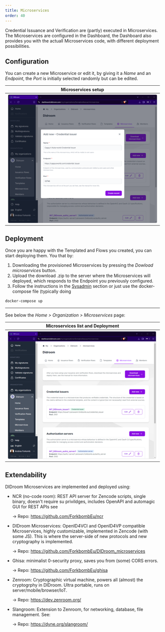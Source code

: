 ```yaml
---
title: Microservices
order: 40
---
```


Credential Issuance and Verification are (partly) executed in Microservices. The Microservices are configured in the Dashboard, the Dashboard also provides you with the actuall Microservices code, with different deployment possibilities.  


## Configuration

You can create a new Microservice or edit it, by giving it a *Name* and an *Endpoint*, the *Port* is initially selected randomly but can be edited. 

| Microservices setup  |  
|--|
| <img src="../images/dashboard/microservices-setup.png" alt="microservices-setup" width="1000"/> |  

## Deployment

Once you are happy with the Templated and Flows you created, you can start deploying them. You that by: 

1. Downloading the provisioned Microservices by pressing the *Dowload microservices* button. 
1. Upload the download .zip to the server where the Microservices will deployed, which responds to the Endpoint you previously configured.
1. Follow the instructions in the [Sysadmin](../Sysadmin/deploy_microservices.html) section or just use the docker-compose file (typically doing 

```bash
docker-compose up
```

----

See below the *Home > Organization > Microservices* page:


| Microservices list and Deployment  |  
|--|
| <img src="../images/dashboard/microservices-manual-deployment-small.png" alt="microservices-manual-deployment-small" width="1000"/> |  



## Extendability

DIDroom Microservices are implemented and deployed using: 


- NCR (no-code room):  REST API server for Zencode scripts, single binary, doesn't require su privildges, includes OpenAPI and automagic GUI for REST APIs  see 

	-> Repo: https://github.com/ForkbombEu/ncr

- DIDroom Microservices: OpenID4VCI and OpenID4VP compatible Microservices, highly customizable, implemented in Zencode (with some JS). This is where the server-side of new protocols and new cryptography is implemented. 

 	-> Repo: https://github.com/ForkbombEu/DIDroom_microservices

- Ghisa: minimalist 0-security proxy, saves you from (some) CORS errors. 

	-> Repo: https://github.com/ForkbombEu/ghisa


- Zenroom: Cryptographic virtual machine, powers all (almost) the cryptogrphy in DIDroom. Ultra portable, runs on server/mobile/browser/IoT. 

	-> Repo: https://dev.zenroom.org/
	
- Slangroom: Extension to Zenroom, for networking, database, file management. See: 

	-> Repo: https://dyne.org/slangroom/ 
	

